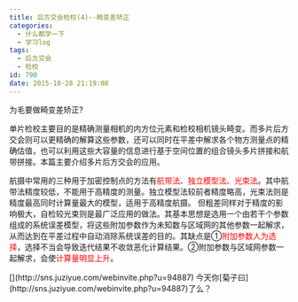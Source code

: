 ```yaml
---
title: 后方交会检校(4)--畸变差矫正
categories:
  - 什么都学一下
  - 学习log
tags:
  - 后方交会
  - 检校
id: 790
date: 2015-10-28 21:19:08
---
```


为毛要做畸变差矫正?

单片检校主要目的是精确测量相机的内方位元素和检校相机镜头畸变。而多片后方交会则可以更精确的解算这些参数，还可以同时在平差中解求各个物方测量点的精确估值，也可以利用这些大容量的信息进行基于空间位置的组合镜头多片拼接和航带拼接。本篇主要介绍多片后方交会的应用。

 航摄中常用的三种用于加密控制点的方法有<span style="COLOR: #ff0000">航带法、独立模型法、光束法</span>。其中航带法精度较低，不能用于高精度的测量。独立模型法较前者精度略高，光束法则是精度最高同时计算量最大的模型，适用于高精度航摄。
 但粗差同样对于精度的影响极大，自检较光束则是最广泛应用的做法。其基本思想是选用一个由若干个参数组成的系统误差模型，将这些附加参数作为未知数与区域网的其他参数一起解求，从而达到在平差过程中自动消除系统误差的目的。其缺点是①<span style="COLOR: #ff0000">附加参数人为选择</span>，选择不当会导致迭代结果不收敛恶化计算结果。②附加参数与区域网参数一起解求，会使<span style="COLOR: #ff0000">计算量明显上升</span>。

<div class="PoweredByWebStory" style="margin-top:15px;margin-bottom:10px">[](http://sns.juziyue.com/webinvite.php?u=94887)&nbsp;今天你[菊子曰](http://sns.juziyue.com/webinvite.php?u=94887)了么？</div>